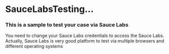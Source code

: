 # SauceLabsTesting...


<h3>This is a sample to test your case via Sauce Labs</h3> 

<p>You need to change your Sauce Labs credentials to access the Sauce Labs. Actually, Sauce Labs is very good platform to test via multiple browsers and different operating systems </p>
